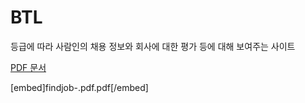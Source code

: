 # BTL

등급에 따라 사람인의 채용 정보와 회사에 대한 평가 등에 대해 보여주는 사이트

[PDF 문서](findjob-.pdf)

[embed]findjob-.pdf.pdf[/embed]
